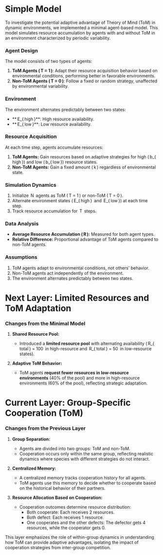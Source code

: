 # Simple Model
To investigate the potential adaptive advantage of Theory of Mind (ToM) in dynamic environments, we implemented a minimal agent-based model. This model simulates resource accumulation by agents with and without ToM in an environment characterized by periodic variability.

### Agent Design
The model consists of two types of agents:
1. **ToM Agents ( T = 1 )**: Adapt their resource acquisition behavior based on environmental conditions, performing better in favorable environments.
2. **Non-ToM Agents ( T = 0 )**: Follow a fixed or random strategy, unaffected by environmental variability.

### Environment
The environment alternates predictably between two states:
- ** E_{ high }**: High resource availability.
- ** E_{ low }**: Low resource availability.

### Resource Acquisition
At each time step, agents accumulate resources:
1. **ToM Agents:** Gain resources based on adaptive strategies for high ( b_{ high }) and low ( b_{ low }) resource states.
2. **Non-ToM Agents:** Gain a fixed amount ( k ) regardless of environmental state.

### Simulation Dynamics
1. Initialize  N  agents as ToM ( T = 1 ) or non-ToM ( T = 0 ).
2. Alternate environment states ( E_{ high }  and  E_{ low }) at each time step.
3. Track resource accumulation for  T  steps.

### Data Analysis
- **Average Resource Accumulation ( ̄R ):** Measured for both agent types.
- **Relative Difference:** Proportional advantage of ToM agents compared to non-ToM agents.

### Assumptions
1. ToM agents adapt to environmental conditions, not others' behavior.
2. Non-ToM agents act independently of the environment.
3. The environment alternates predictably between two states.

# Next Layer: Limited Resources and ToM Adaptation

### Changes from the Minimal Model
1. **Shared Resource Pool:**
   - Introduced a **limited resource pool** with alternating availability ( R_{ total } = 100  in high-resource and  R_{ total } = 50  in low-resource states).

2. **Adaptive ToM Behavior:**
   - ToM agents **request fewer resources in low-resource environments** (40% of the pool) and more in high-resource environments (60% of the pool), reflecting strategic adaptation.

# Current Layer: Group-Specific Cooperation (ToM)

### Changes from the Previous Layer
1. **Group Separation:**
   - Agents are divided into two groups: ToM and non-ToM.
   - Cooperation occurs only within the same group, reflecting realistic dynamics where species with different strategies do not interact.

2. **Centralized Memory:**
   - A centralized memory tracks cooperation history for all agents.
   - ToM agents use this memory to decide whether to cooperate based on the historical behavior of their partners.

3. **Resource Allocation Based on Cooperation:**
   - Cooperation outcomes determine resource distribution:
     - Both cooperate: Each receives 2 resources.
     - Both defect: Each receives 1 resource.
     - One cooperates and the other defects: The defector gets 4 resources, while the cooperator gets 0.

This layer emphasizes the role of within-group dynamics in understanding how ToM can provide adaptive advantages, isolating the impact of cooperation strategies from inter-group competition.
